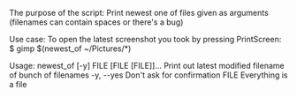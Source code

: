 The purpose of the script:
Print newest one of files given as arguments (filenames can contain spaces or there's a bug)

Use case:
To open the latest screenshot you took by pressing PrintScreen:
$ gimp $(newest_of ~/Pictures/*)

Usage: newest_of [-y] FILE [FILE [FILE]]...
Print out latest modified filename of bunch of filenames
  -y, --yes  Don't ask for confirmation
  FILE       Everything is a file

